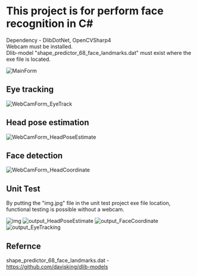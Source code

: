 # This project is for perform face recognition in C#

Dependency - DlibDotNet, OpenCVSharp4  
Webcam must be installed.  
Dlib-model "shape_predictor_68_face_landmarks.dat" must exist where the exe file is located.  

![MainForm](https://user-images.githubusercontent.com/19831773/137769102-acabcea9-88c1-4953-af00-31f4d330cdab.png)

## Eye tracking
![WebCamForm_EyeTrack](https://user-images.githubusercontent.com/19831773/137769111-03916e5b-3da8-4040-9211-04978bfa39de.png)

## Head pose estimation
![WebCamForm_HeadPoseEstimate](https://user-images.githubusercontent.com/19831773/137769106-8ee2e67b-b01b-49c7-b57a-11f56a6c697b.png)

## Face detection
![WebCamForm_HeadCoordinate](https://user-images.githubusercontent.com/19831773/137769110-3ee7f003-98c5-4b4b-877e-4b36daaafa49.png)

## Unit Test
By putting the "img.jpg" file in the unit test project exe file location, functional testing is possible without a webcam.  

![img](https://user-images.githubusercontent.com/19831773/137769082-d02293a2-e301-43dc-b04a-593cf1daff6e.jpg)
![output_HeadPoseEstimate](https://user-images.githubusercontent.com/19831773/137769086-37d49a79-9f96-4b31-9c88-0da21beb4f97.jpg)
![output_FaceCoordinate](https://user-images.githubusercontent.com/19831773/137769088-ebf046e8-1971-444f-970e-e41597bf937a.jpg)
![output_EyeTracking](https://user-images.githubusercontent.com/19831773/137769089-06cc3dab-6644-40cd-8bc3-48502354e2ec.jpg)

## Refernce
shape_predictor_68_face_landmarks.dat - https://github.com/davisking/dlib-models
